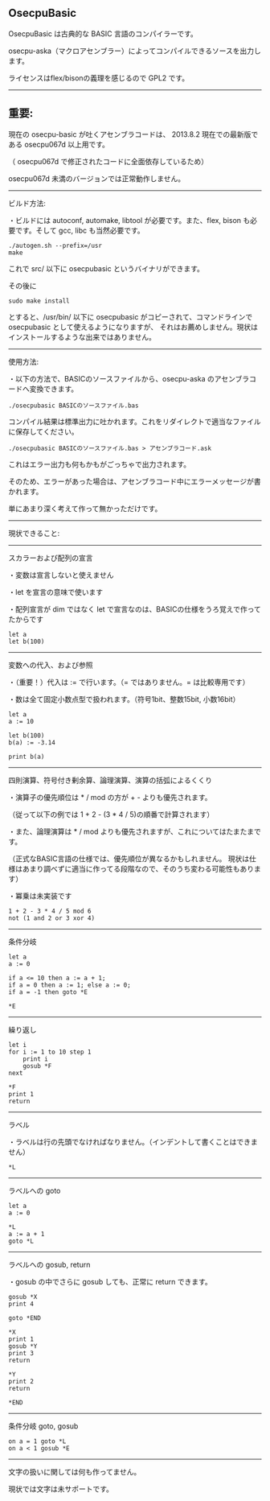 ## OsecpuBasic

OsecpuBasic は古典的な BASIC 言語のコンパイラーです。

osecpu-aska（マクロアセンブラー）によってコンパイルできるソースを出力します。

ライセンスはflex/bisonの義理を感じるので GPL2 です。



***
## 重要:

現在の osecpu-basic が吐くアセンブラコードは、 2013.8.2 現在での最新版である osecpu067d 以上用です。

（ osecpu067d で修正されたコードに全面依存しているため）

osecpu067d 未満のバージョンでは正常動作しません。



***

ビルド方法:

・ビルドには autoconf, automake, libtool が必要です。また、flex, bison も必要です。そして gcc, libc も当然必要です。

    ./autogen.sh --prefix=/usr
    make

これで src/ 以下に osecpubasic というバイナリができます。

その後に

    sudo make install

とすると、/usr/bin/ 以下に osecpubasic がコピーされて、コマンドラインで osecpubasic として使えるようになりますが、
それはお薦めしません。現状はインストールするような出来ではありません。



***

使用方法:

・以下の方法で、BASICのソースファイルから、osecpu-aska のアセンブラコードへ変換できます。

    ./osecpubasic BASICのソースファイル.bas

コンパイル結果は標準出力に吐かれます。これをリダイレクトで適当なファイルに保存してください。

    ./osecpubasic BASICのソースファイル.bas > アセンブラコード.ask

これはエラー出力も何もかもがごっちゃで出力されます。

そのため、エラーがあった場合は、アセンブラコード中にエラーメッセージが書かれます。

単にあまり深く考えて作って無かっただけです。

***

現状できること:

***

スカラーおよび配列の宣言

・変数は宣言しないと使えません

・let を宣言の意味で使います

・配列宣言が dim ではなく let で宣言なのは、BASICの仕様をうろ覚えで作ってたからです

    let a
    let b(100)



***

変数への代入、および参照

・（重要！）代入は := で行います。（= ではありません。= は比較専用です）

・数は全て固定小数点型で扱われます。（符号1bit、整数15bit, 小数16bit）

    let a
    a := 10

    let b(100)
    b(a) := -3.14

    print b(a)



***

四則演算、符号付き剰余算、論理演算、演算の括弧によるくくり

・演算子の優先順位は * / mod の方が + - よりも優先されます。

（従って以下の例では 1 + 2 - (3 * 4 / 5)の順番で計算されます）

・また、論理演算は * / mod よりも優先されますが、これについてはたまたまです。

（正式なBASIC言語の仕様では、優先順位が異なるかもしれません。
現状は仕様はあまり調べずに適当に作ってる段階なので、そのうち変わる可能性もあります）

・冪乗は未実装です

    1 + 2 - 3 * 4 / 5 mod 6
    not (1 and 2 or 3 xor 4)



***

条件分岐

    let a
    a := 0

    if a <= 10 then a := a + 1;
    if a = 0 then a := 1; else a := 0;
    if a = -1 then goto *E

    *E



***

繰り返し

    let i
    for i := 1 to 10 step 1
        print i
        gosub *F
    next

    *F
    print 1
    return



***

ラベル

・ラベルは行の先頭でなければなりません。（インデントして書くことはできません）

    *L



***

ラベルへの goto

    let a
    a := 0

    *L
    a := a + 1
    goto *L



***

ラベルへの gosub, return

・gosub の中でさらに gosub しても、正常に return できます。

    gosub *X
    print 4

    goto *END

    *X
    print 1
    gosub *Y
    print 3
    return

    *Y
    print 2
    return

    *END



***

条件分岐 goto, gosub

    on a = 1 goto *L
    on a < 1 gosub *E



***

文字の扱いに関しては何も作ってません。

現状では文字は未サポートです。



